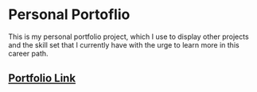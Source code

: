 # Personal Portoflio
This is my personal portfolio project, which I use to display other projects and the skill set that I currently have with the urge to learn more in this career path.

## [Portfolio Link](https://edinsikira.com/)
